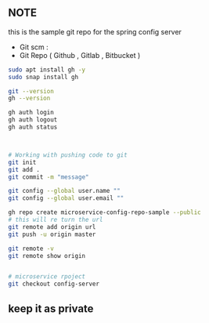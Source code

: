 ## NOTE 

this is the sample git repo for the spring config server 


* Git scm : 
* Git Repo ( Github , Gitlab , Bitbucket )



```bash 
sudo apt install gh -y 
sudo snap install gh 

git --version 
gh --version 

gh auth login 
gh auth logout
gh auth status 



# Working with pushing code to git 
git init 
git add . 
git commit -m "message"

git config --global user.name ""
git config --global user.email ""

gh repo create microservice-config-repo-sample --public
# this will re turn the url 
git remote add origin url 
git push -u origin master 

git remote -v
git remote show origin 


# microservice rpoject 
git checkout config-server
```

## keep it as private 